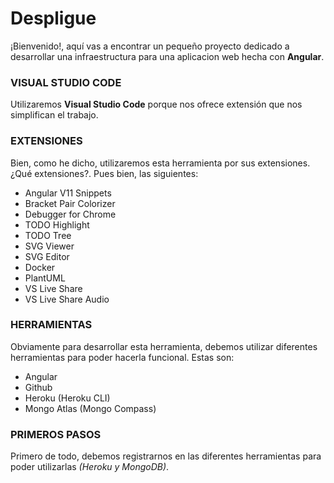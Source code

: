# Despligue

¡Bienvenido!, aquí vas a encontrar un pequeño proyecto dedicado a desarrollar una infraestructura para una aplicacion web hecha con **Angular**.

### VISUAL STUDIO CODE

Utilizaremos **Visual Studio Code** porque nos ofrece extensión que nos simplifican el trabajo.

### EXTENSIONES 

Bien, como he dicho, utilizaremos esta herramienta por sus extensiones. ¿Qué extensiones?. Pues bien, las siguientes:

+ Angular V11 Snippets
+ Bracket Pair Colorizer
+ Debugger for Chrome
+ TODO Highlight
+ TODO Tree
+ SVG Viewer
+ SVG Editor
+ Docker
+ PlantUML
+ VS Live Share
+ VS Live Share Audio

### HERRAMIENTAS

Obviamente para desarrollar esta herramienta, debemos utilizar diferentes herramientas para poder hacerla funcional. Estas son:

+ Angular
+ Github
+ Heroku (Heroku CLI)
+ Mongo Atlas (Mongo Compass)

### PRIMEROS PASOS

Primero de todo, debemos registrarnos en las diferentes herramientas para poder utilizarlas *(Heroku y MongoDB)*.
